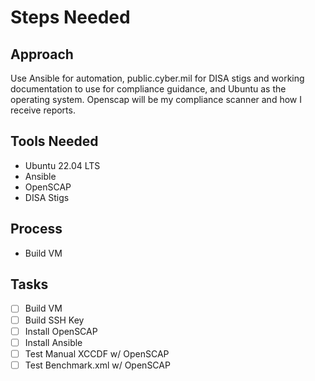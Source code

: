 # Steps Needed

## Approach
Use Ansible for automation, public.cyber.mil for DISA stigs and working documentation to use for compliance guidance, and Ubuntu as the operating system. Openscap will be my compliance scanner and how I receive reports.

## Tools Needed
- Ubuntu 22.04 LTS
- Ansible
- OpenSCAP
- DISA Stigs

## Process 
- Build VM

## Tasks
- [ ] Build VM
- [ ] Build SSH Key
- [ ] Install OpenSCAP
- [ ] Install Ansible
- [ ] Test Manual XCCDF w/ OpenSCAP
- [ ] Test Benchmark.xml w/ OpenSCAP